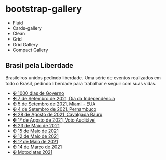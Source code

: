 # bootstrap-gallery

  - Fluid
  - Cards-gallery
  - Clean
  - Grid
  - Grid Gallery
  - Compact Gallery

## Brasil pela Liberdade

Brasileiros unidos pedindo liberdade.
Uma série de eventos realizados em todo o Brasil, pedindo liberdade para trabalhar e seguir com suas vidas.

  - [✠ 1000 dias de Governo](https://brasil-pela-liberdade.vercel.app/1000dias/)
  - [✠ 7 de Setembro de 2021, Dia da Independência](https://brasil-pela-liberdade.vercel.app/independencia/)
  - [✠ 5 de Setembro de 2021, Miami - EUA](https://brasil-pela-liberdade.vercel.app//miami/)
  - [✠ 4 de Setembro de 2021, Pernambuco](https://brasil-pela-liberdade.vercel.app/pernambuco/)
  - [✠ 28 de Agosto de 2021, Cavalgada Bauru](https://brasil-pela-liberdade.vercel.app/cards-bauru/)
  - [✠ 1º de Agosto de 2021, Voto Auditável](https://brasil-pela-liberdade.vercel.app/votoauditavel/)
  - [✠ 23 de Maio de 2021](https://brasil-pela-liberdade.vercel.app/grid-gallery/)
  - [✠ 15 de Maio de 2021](https://brasil-pela-liberdade.vercel.app/grid/)
  - [✠ 12 de Maio de 2021](https://brasil-pela-liberdade.vercel.app/clean/)
  - [✠ 1º de Maio de 2021](https://brasil-pela-liberdade.vercel.app/cards-gallery/)
  - [✠ 14 de Março de 2021](https://brasil-pela-liberdade.vercel.app/fluid/)
  - [✠ Motociatas 2021](https://brasil-pela-liberdade.vercel.app/motociata/)